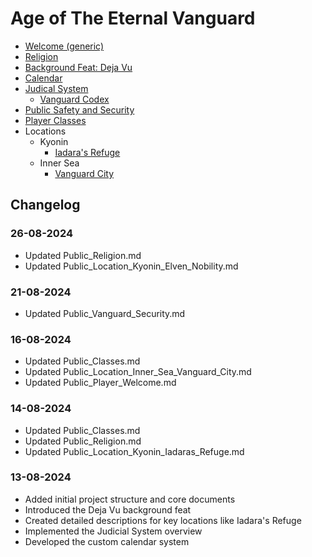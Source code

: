 # Age of The Eternal Vanguard
* [Welcome (generic)](Public/Player/Welcome.md)
* [Religion](Public/Religion.md)
* [Background Feat: Deja Vu](Public/Feat/DejaVu.md)
* [Calendar](Public/Calendar.md)
* [Judical System](Public/Judical_System.md)
    * [Vanguard Codex](Public/Vanguard_Codex.md)
* [Public Safety and Security](Public/Vanguard_Security.md)
* [Player Classes](Public/Classes.md)
* Locations
    * Kyonin
        * [Iadara's Refuge](Public/Location/Kyonin/Iadaras_Refuge.md)
    * Inner Sea
        * [Vanguard City](Public/Location/Inner_Sea/Vanguard_City.md)

## Changelog
### 26-08-2024
- Updated Public_Religion.md
- Updated Public_Location_Kyonin_Elven_Nobility.md

### 21-08-2024
- Updated Public_Vanguard_Security.md

### 16-08-2024
- Updated Public_Classes.md
- Updated Public_Location_Inner_Sea_Vanguard_City.md
- Updated Public_Player_Welcome.md

### 14-08-2024
- Updated Public_Classes.md
- Updated Public_Religion.md
- Updated Public_Location_Kyonin_Iadaras_Refuge.md

### 13-08-2024
- Added initial project structure and core documents
- Introduced the Deja Vu background feat
- Created detailed descriptions for key locations like Iadara's Refuge
- Implemented the Judicial System overview
- Developed the custom calendar system